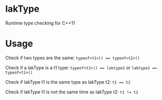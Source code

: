 # lakType
Runtime type checking for C++11

# Usage

Check if two types are the same: `typeof<t1>() == typeof<t2>()`

Check if a lakType is a t1 type: `typeof<t1>() == laktype1` or `laktype1 == typeof<t1>()`

Check if lakType t1 is the same type as lakType t2: `t1 == t2`

Check if lakType t1 is not the same time as lakType t2: `t1 != t2`